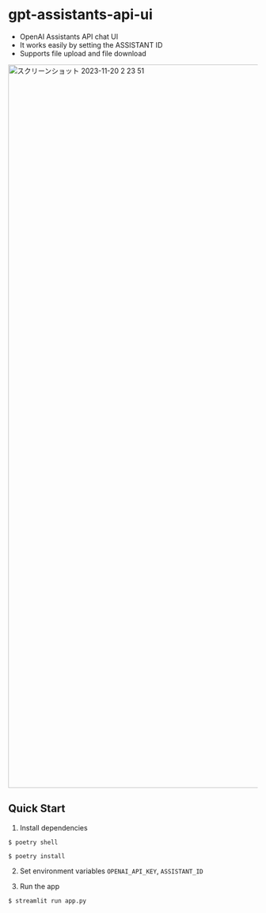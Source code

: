 # gpt-assistants-api-ui


* OpenAI Assistants API chat UI
* It works easily by setting the ASSISTANT ID
* Supports file upload and file download

<img width="1459" alt="スクリーンショット 2023-11-20 2 23 51" src="https://github.com/ryo-ma/gpt-assistants-api-ui/assets/6661165/5c288d51-196a-4919-bc4d-dc508146f58a">

## Quick Start

1. Install dependencies

```
$ poetry shell
```

```
$ poetry install
```

2. Set environment variables `OPENAI_API_KEY`, `ASSISTANT_ID`


3. Run the app

```
$ streamlit run app.py
```
